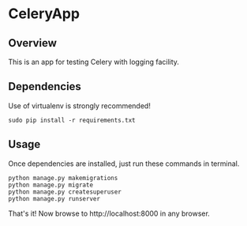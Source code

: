 # CeleryApp

## Overview
This is an app for testing Celery with logging facility.

## Dependencies
Use of virtualenv is strongly recommended!

```sudo pip install -r requirements.txt```

## Usage

Once dependencies are installed, just run these commands in terminal.

```
python manage.py makemigrations
python manage.py migrate
python manage.py createsuperuser
python manage.py runserver
```

That's it! Now browse to http://localhost:8000 in any browser.